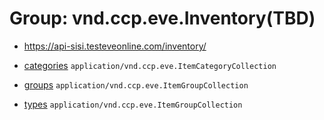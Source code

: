 # Group: vnd.ccp.eve.Inventory(TBD) 

* https://api-sisi.testeveonline.com/inventory/ 

* [categories](inventory/categories.md) `application/vnd.ccp.eve.ItemCategoryCollection`
* [groups](inventory/groups.md) `application/vnd.ccp.eve.ItemGroupCollection`
* [types](inventory/types.md) `application/vnd.ccp.eve.ItemGroupCollection`


